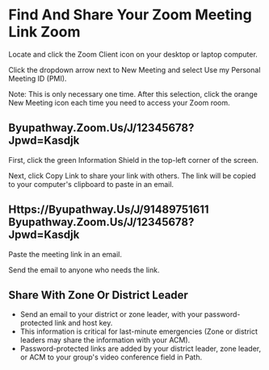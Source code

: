 # Find And Share Your Zoom Meeting Link Zoom

Locate and click the Zoom Client icon on your desktop or laptop computer.

Click the dropdown arrow next to New Meeting and select Use my Personal Meeting ID (PMI).

Note: This is only necessary one time. After this selection, click the orange New Meeting icon each time you need to access your Zoom room.

## Byupathway.Zoom.Us/J/12345678?Jpwd=Kasdjk

First, click the green Information Shield in the top-left corner of the screen.

Next, click Copy Link to share your link with others. The link will be copied to your computer's clipboard to paste in an email.

## Https://Byupathway.Us/J/91489751611 Byupathway.Zoom.Us/J/12345678?Jpwd=Kasdjk

Paste the meeting link in an email.

Send the email to anyone who needs the link.

## Share With Zone Or District Leader

- Send an email to your district or zone leader, with your password-protected link and host key.
- This information is critical for last-minute emergencies (Zone or district leaders may share the information with your ACM).
- Password-protected links are added by your district leader, zone leader, or ACM to your group's video conference field in Path.

